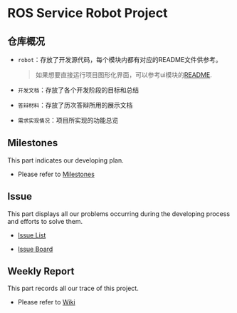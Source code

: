 # ROS Service Robot Project

## 仓库概况

* `robot`：存放了开发源代码，每个模块内都有对应的README文件供参考。

  > 如果想要直接运行项目图形化界面，可以参考ui模块的[README](https://gitlab.buaaoo.top/2021_embedded_software/wed-team08-proj/tree/master/robot/src/fight_with_hair_ui).

* `开发文档`：存放了各个开发阶段的目标和总结

* `答辩材料`：存放了历次答辩所用的展示文档

* `需求实现情况`：项目所实现的功能总览

## Milestones

This part indicates our developing plan.

* Please refer to [Milestones](https://gitlab.buaaoo.top/2021_embedded_software/wed-team08-proj/milestones)

## Issue

This part displays all our problems occurring during the developing process and efforts to solve them.

* [Issue List](https://gitlab.buaaoo.top/2021_embedded_software/wed-team08-proj/issues)

* [Issue Board](https://gitlab.buaaoo.top/2021_embedded_software/wed-team08-proj/boards?=)

## Weekly Report

This part records all our trace of this project.

* Please refer to [Wiki](https://gitlab.buaaoo.top/2021_embedded_software/wed-team08-proj/wikis/home)